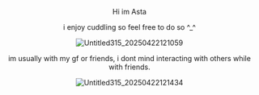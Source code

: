 <div align="center">

Hi im Asta

<div align="center"> 

i enjoy cuddling so feel free to do so ^_^

![Untitled315_20250422121059](https://github.com/user-attachments/assets/5e3ec3f0-4065-4880-897a-47e702b1fd42)


<div align="center"> 

im usually with my gf or friends, i dont mind interacting with others while with friends.

![Untitled315_20250422121434](https://github.com/user-attachments/assets/b0a4e55b-1ae3-4d40-bbce-cc94de6df64e)

